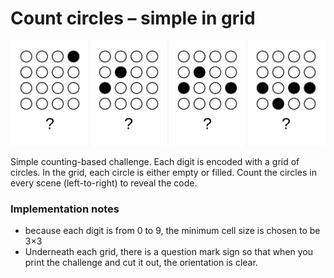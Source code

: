 # Count circles – simple in grid

![Example](count_circles_1234.png)

Simple counting-based challenge. Each digit is encoded with a grid of circles.
In the grid, each circle is either empty or filled.
Count the circles in every scene (left-to-right) to reveal the code.

### Implementation notes
- because each digit is from 0 to 9, the minimum cell size is chosen to be 3×3
- Underneath each grid, there is a question mark sign so that when you print the challenge and cut it out, the orientation is clear.
